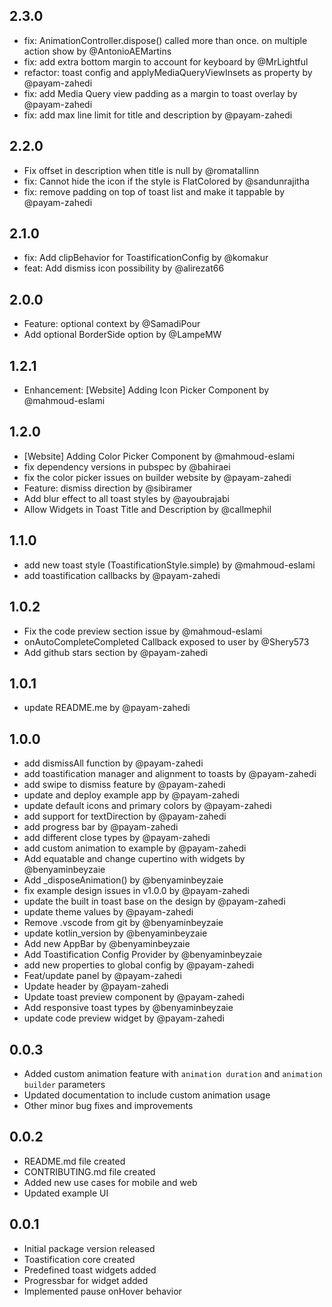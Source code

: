 ## 2.3.0
* fix: AnimationController.dispose() called more than once. on multiple action show by @AntonioAEMartins
* fix: add extra bottom margin to account for keyboard by @MrLightful 
* refactor: toast config and applyMediaQueryViewInsets as property by @payam-zahedi
* fix: add Media Query view padding as a margin to toast overlay by @payam-zahedi
* fix: add max line limit for title and description by @payam-zahedi

## 2.2.0
* Fix offset in description when title is null by @romatallinn
* fix: Cannot hide the icon if the style is FlatColored by @sandunrajitha
* fix: remove padding on top of toast list and make it tappable by @payam-zahedi

## 2.1.0
* fix: Add clipBehavior for ToastificationConfig by @komakur
* feat: Add dismiss icon possibility by @alirezat66

## 2.0.0
* Feature: optional context by @SamadiPour
* Add optional BorderSide option by @LampeMW

## 1.2.1
* Enhancement: [Website] Adding Icon Picker Component by @mahmoud-eslami

## 1.2.0

- [Website] Adding Color Picker Component by @mahmoud-eslami
- fix dependency versions in pubspec by @bahiraei
- fix the color picker issues on builder website by @payam-zahedi
- Feature: dismiss direction by @sibiramer
- Add blur effect to all toast styles by @ayoubrajabi
- Allow Widgets in Toast Title and Description by @callmephil

## 1.1.0

- add new toast style (ToastificationStyle.simple) by @mahmoud-eslami
- add toastification callbacks by @payam-zahedi

## 1.0.2

- Fix the code preview section issue by @mahmoud-eslami
- onAutoCompleteCompleted Callback exposed to user by @Shery573
- Add github stars section by @payam-zahedi

## 1.0.1

- update README.me by @payam-zahedi

## 1.0.0

- add dismissAll function by @payam-zahedi
- add toastification manager and alignment to toasts by @payam-zahedi
- add swipe to dismiss feature by @payam-zahedi
- update and deploy example app by @payam-zahedi
- update default icons and primary colors by @payam-zahedi
- add support for textDirection by @payam-zahedi
- add progress bar by @payam-zahedi
- add different close types by @payam-zahedi
- add custom animation to example by @payam-zahedi
- Add equatable and change cupertino with widgets by @benyaminbeyzaie
- Add \_disposeAnimation() by @benyaminbeyzaie
- fix example design issues in v1.0.0 by @payam-zahedi
- update the built in toast base on the design by @payam-zahedi
- update theme values by @payam-zahedi
- Remove .vscode from git by @benyaminbeyzaie
- update kotlin_version by @benyaminbeyzaie
- Add new AppBar by @benyaminbeyzaie
- Add Toastification Config Provider by @benyaminbeyzaie
- add new properties to global config by @payam-zahedi
- Feat/update panel by @payam-zahedi
- Update header by @payam-zahedi
- Update toast preview component by @payam-zahedi
- Add responsive toast types by @benyaminbeyzaie
- update code preview widget by @payam-zahedi

## 0.0.3

- Added custom animation feature with `animation duration` and `animation builder` parameters
- Updated documentation to include custom animation usage
- Other minor bug fixes and improvements

## 0.0.2

- README.md file created
- CONTRIBUTING.md file created
- Added new use cases for mobile and web
- Updated example UI

## 0.0.1

- Initial package version released
- Toastification core created
- Predefined toast widgets added
- Progressbar for widget added
- Implemented pause onHover behavior
